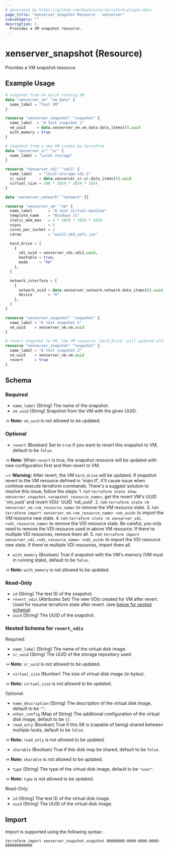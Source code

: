 ```yaml
---
# generated by https://github.com/hashicorp/terraform-plugin-docs
page_title: "xenserver_snapshot Resource - xenserver"
subcategory: ""
description: |-
  Provides a VM snapshot resource.
---
```


# xenserver_snapshot (Resource)

Provides a VM snapshot resource.

## Example Usage

```terraform
# snapshot from an exist running VM 
data "xenserver_vm" "vm_data" {
  name_label = "Test VM"
}

resource "xenserver_snapshot" "snapshot" {
  name_label  = "A test snapshot 1"
  vm_uuid     = data.xenserver_vm.vm_data.data_items[0].uuid
  with_memory = true
}

# snapshot from a new VM create by terraform
data "xenserver_sr" "sr" {
  name_label = "Local storage"
}

resource "xenserver_vdi" "vdi1" {
  name_label   = "local-storage-vdi-1"
  sr_uuid      = data.xenserver_sr.sr.data_items[0].uuid
  virtual_size = 100 * 1024 * 1024 * 1024
}

data "xenserver_network" "network" {}

resource "xenserver_vm" "vm" {
  name_label       = "A test virtual-machine"
  template_name    = "Windows 11"
  static_mem_max   = 4 * 1024 * 1024 * 1024
  vcpus            = 4
  cores_per_socket = 2
  cdrom            = "win11-x64_uefi.iso"

  hard_drive = [
    {
      vdi_uuid = xenserver_vdi.vdi1.uuid,
      bootable = true,
      mode     = "RW"
    },
  ]

  network_interface = [
    {
      network_uuid = data.xenserver_network.network.data_items[0].uuid,
      device       = "0"
    },
  ]
}

resource "xenserver_snapshot" "snapshot" {
  name_label = "A test snapshot 2"
  vm_uuid    = xenserver_vm.vm.uuid
}

# revert snapshot to VM, the VM resource 'hard_drive' will updated after revert, follow the document to update the terraform state before continue.
resource "xenserver_snapshot" "snapshot" {
  name_label = "A test snapshot 2"
  vm_uuid    = xenserver_vm.vm.uuid
  revert     = true
}
```

<!-- schema generated by tfplugindocs -->
## Schema

### Required

- `name_label` (String) The name of the snapshot.
- `vm_uuid` (String) Snapshot from the VM with the given UUID.

-> **Note:** `vm_uuid` is not allowed to be updated.

### Optional

- `revert` (Boolean) Set to `true` if you want to revert this snapshot to VM, default to be `false`.

-> **Note:** When `revert` is true, the snapshot resource will be updated with new configuration first and then revert to VM.

~> **Warning:** After revert, the VM `hard_drive` will be updated. If snapshot revert to the VM resource defined in 'main.tf', it'll cause issue when continue execute terraform commands. There's a suggest solution to resolve this issue, follow the steps: 1. run `terraform state show xenserver_snapshot.<snapshot_resource_name>`, get the revert VM's UUID 'vm_uuid' and revert VDIs' UUID 'vdi_uuid'. 2. run `terraform state rm xenserver_vm.<vm_resource_name>` to remove the VM resource state. 3. run `terraform import xenserver_vm.<vm_resource_name> <vm_uuid>` to import the VM resource new state. 4. run `terraform state rm xenserver_vdi.<vdi_resource_name>` to remove the VDI resource state. Be careful, you only need to remove the VDI resource used in above VM resource. If there're multiple VDI resources, remove them all. 5. run `terraform import xenserver_vdi.<vdi_resource_name> <vdi_uuid>` to import the VDI resource new state. If there're multiple VDI resources, import them all.
- `with_memory` (Boolean) True if snapshot with the VM's memory (VM must in running state), default to be `false`.

-> **Note:** `with_memory` is not allowed to be updated.

### Read-Only

- `id` (String) The test ID of the snapshot.
- `revert_vdis` (Attributes Set) The new VDIs created for VM after revert. Used for resume terraform state after revert. (see [below for nested schema](#nestedatt--revert_vdis))
- `uuid` (String) The UUID of the snapshot.

<a id="nestedatt--revert_vdis"></a>
### Nested Schema for `revert_vdis`

Required:

- `name_label` (String) The name of the virtual disk image.
- `sr_uuid` (String) The UUID of the storage repository used.

-> **Note:** `sr_uuid` is not allowed to be updated.
- `virtual_size` (Number) The size of virtual disk image (in bytes).

-> **Note:** `virtual_size` is not allowed to be updated.

Optional:

- `name_description` (String) The description of the virtual disk image, default to be `""`.
- `other_config` (Map of String) The additional configuration of the virtual disk image, default to be `{}`.
- `read_only` (Boolean) True if this SR is (capable of being) shared between multiple hosts, default to be `false`.

-> **Note:** `read_only` is not allowed to be updated.
- `sharable` (Boolean) True if this disk may be shared, default to be `false`.

-> **Note:** `sharable` is not allowed to be updated.
- `type` (String) The type of the virtual disk image, default to be `"user"`.

-> **Note:** `type` is not allowed to be updated.

Read-Only:

- `id` (String) The test ID of the virtual disk image.
- `uuid` (String) The UUID of the virtual disk image.

## Import

Import is supported using the following syntax:

```shell
terraform import xenserver_snapshot.snapshot 00000000-0000-0000-0000-000000000000
```
